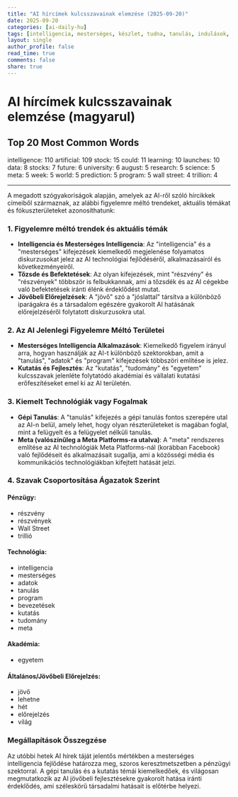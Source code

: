 ```yaml
---
title: "AI hírcímek kulcsszavainak elemzése (2025-09-20)"
date: 2025-09-20
categories: [ai-daily-hu]
tags: [intelligencia, mesterséges, készlet, tudna, tanulás, indulások, adatok, részvények, jövő, egyetem, augusztus, kutatás, tudomány, meta, hét, világ, előrejelzés, program, wall street, trillió]
layout: single
author_profile: false
read_time: true
comments: false
share: true
---
```


# AI hírcímek kulcsszavainak elemzése (magyarul)

## Top 20 Most Common Words

intelligence: 110
artificial: 109
stock: 15
could: 11
learning: 10
launches: 10
data: 8
stocks: 7
future: 6
university: 6
august: 5
research: 5
science: 5
meta: 5
week: 5
world: 5
prediction: 5
program: 5
wall street: 4
trillion: 4

---

A megadott szógyakoriságok alapján, amelyek az AI-ről szóló hírcikkek címeiből származnak, az alábbi figyelemre méltó trendeket, aktuális témákat és fókuszterületeket azonosíthatunk:

### 1. Figyelemre méltó trendek és aktuális témák
- **Intelligencia és Mesterséges Intelligencia**: Az "intelligencia" és a "mesterséges" kifejezések kiemelkedő megjelenése folyamatos diskurzusokat jelez az AI technológiai fejlődéséről, alkalmazásairól és következményeiről.
- **Tőzsde és Befektetések**: Az olyan kifejezések, mint "részvény" és "részvények" többször is felbukkannak, ami a tőzsdék és az AI cégekbe való befektetések iránti élénk érdeklődést mutat.
- **Jövőbeli Előrejelzések**: A "jövő" szó a "jóslattal" társítva a különböző iparágakra és a társadalom egészére gyakorolt AI hatásának előrejelzéséről folytatott diskurzusokra utal.

### 2. Az AI Jelenlegi Figyelemre Méltó Területei
- **Mesterséges Intelligencia Alkalmazások**: Kiemelkedő figyelem irányul arra, hogyan használják az AI-t különböző szektorokban, amit a "tanulás", "adatok" és "program" kifejezések többszöri említése is jelez.
- **Kutatás és Fejlesztés**: Az "kutatás", "tudomány" és "egyetem" kulcsszavak jelenléte folytatódó akadémiai és vállalati kutatási erőfeszítéseket emel ki az AI területén.

### 3. Kiemelt Technológiák vagy Fogalmak
- **Gépi Tanulás**: A "tanulás" kifejezés a gépi tanulás fontos szerepére utal az AI-n belül, amely lehet, hogy olyan részterületeket is magában foglal, mint a felügyelt és a felügyelet nélküli tanulás.
- **Meta (valószínűleg a Meta Platforms-ra utalva)**: A "meta" rendszeres említése az AI technológiák Meta Platforms-nál (korábban Facebook) való fejlődéseit és alkalmazásait sugallja, ami a közösségi média és kommunikációs technológiákban kifejtett hatását jelzi.

### 4. Szavak Csoportosítása Ágazatok Szerint

#### Pénzügy:
- részvény
- részvények
- Wall Street
- trillió

#### Technológia:
- intelligencia
- mesterséges
- adatok
- tanulás
- program
- bevezetések
- kutatás
- tudomány
- meta

#### Akadémia:
- egyetem

#### Általános/Jövőbeli Előrejelzés:
- jövő
- lehetne
- hét
- előrejelzés
- világ

### Megállapítások Összegzése
Az utóbbi hetek AI hírek táját jelentős mértékben a mesterséges intelligencia fejlődése határozza meg, szoros keresztmetszetben a pénzügyi szektorral. A gépi tanulás és a kutatás témái kiemelkedőek, és világosan megmutatkozik az AI jövőbeli fejlesztésekre gyakorolt hatása iránti érdeklődés, ami széleskörű társadalmi hatásait is előtérbe helyezi.